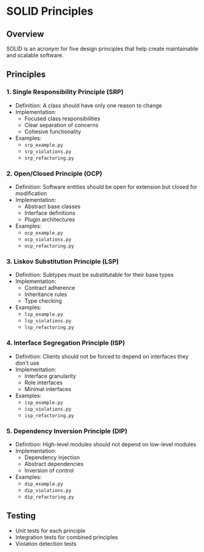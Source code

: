 # SOLID Principles

## Overview

SOLID is an acronym for five design principles that help create maintainable and scalable software.

## Principles

### 1. Single Responsibility Principle (SRP)

* Definition: A class should have only one reason to change
* Implementation:
  * Focused class responsibilities
  * Clear separation of concerns
  * Cohesive functionality
* Examples:
  * `srp_example.py`
  * `srp_violations.py`
  * `srp_refactoring.py`

### 2. Open/Closed Principle (OCP)

* Definition: Software entities should be open for extension but closed for modification
* Implementation:
  * Abstract base classes
  * Interface definitions
  * Plugin architectures
* Examples:
  * `ocp_example.py`
  * `ocp_violations.py`
  * `ocp_refactoring.py`

### 3. Liskov Substitution Principle (LSP)

* Definition: Subtypes must be substitutable for their base types
* Implementation:
  * Contract adherence
  * Inheritance rules
  * Type checking
* Examples:
  * `lsp_example.py`
  * `lsp_violations.py`
  * `lsp_refactoring.py`

### 4. Interface Segregation Principle (ISP)

* Definition: Clients should not be forced to depend on interfaces they don't use
* Implementation:
  * Interface granularity
  * Role interfaces
  * Minimal interfaces
* Examples:
  * `isp_example.py`
  * `isp_violations.py`
  * `isp_refactoring.py`

### 5. Dependency Inversion Principle (DIP)

* Definition: High-level modules should not depend on low-level modules
* Implementation:
  * Dependency injection
  * Abstract dependencies
  * Inversion of control
* Examples:
  * `dip_example.py`
  * `dip_violations.py`
  * `dip_refactoring.py`

## Testing

* Unit tests for each principle
* Integration tests for combined principles
* Violation detection tests


